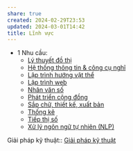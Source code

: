 ```yaml
---
share: true
created: 2024-02-29T23:53
updated: 2024-03-01T14:42
title: Lĩnh vực
---
```


- 1 Nhu cầu: 
    - [Lý thuyết đồ thị](./L%C3%BD%20thuy%E1%BA%BFt%20%C4%91%E1%BB%93%20th%E1%BB%8B.md)
    - [Hệ thống thông tin & công cụ nghĩ](./H%E1%BB%87%20th%E1%BB%91ng%20th%C3%B4ng%20tin%20&%20c%C3%B4ng%20c%E1%BB%A5%20ngh%C4%A9.md)
    - [Lập trình hướng vật thể](./L%E1%BA%ADp%20tr%C3%ACnh%20h%C6%B0%E1%BB%9Bng%20v%E1%BA%ADt%20th%E1%BB%83.md)
    - [Lập trình web](./L%E1%BA%ADp%20tr%C3%ACnh%20web.md)
    - [Nhân văn số](./Nh%C3%A2n%20v%C4%83n%20s%E1%BB%91.md)
    - [Phát triển cộng đồng](./Ph%C3%A1t%20tri%E1%BB%83n%20c%E1%BB%99ng%20%C4%91%E1%BB%93ng.md)
    - [Sắp chữ, thiết kế, xuất bản](./S%E1%BA%AFp%20ch%E1%BB%AF,%20thi%E1%BA%BFt%20k%E1%BA%BF,%20xu%E1%BA%A5t%20b%E1%BA%A3n.md)
    - [Thống kê](./Th%E1%BB%91ng%20k%C3%AA.md)
    - [Tiếp thị số](./Ti%E1%BA%BFp%20th%E1%BB%8B%20s%E1%BB%91.md)
    - [Xử lý ngôn ngữ tự nhiên (NLP)](./X%E1%BB%AD%20l%C3%BD%20ng%C3%B4n%20ng%E1%BB%AF%20t%E1%BB%B1%20nhi%C3%AAn%20(NLP).md)


Giải pháp kỹ thuật:: [Giải pháp kỹ thuật](../Gi%E1%BA%A3i%20ph%C3%A1p%20k%E1%BB%B9%20thu%E1%BA%ADt/index.md)